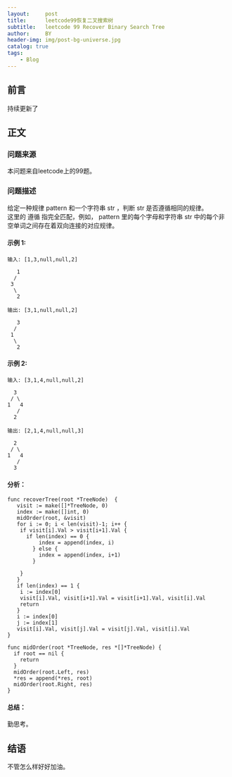 ```yaml
---
layout:     post
title:      leetcode99恢复二叉搜索树
subtitle:   leetcode 99 Recover Binary Search Tree
author:     BY
header-img: img/post-bg-universe.jpg
catalog: true
tags:
    - Blog
---
```



## 前言

持续更新了

## 正文

### 问题来源

本问题来自leetcode上的99题。 

### 问题描述

给定一种规律 pattern 和一个字符串 str ，判断 str 是否遵循相同的规律。  
这里的 遵循 指完全匹配，例如， pattern 里的每个字母和字符串 str 中的每个非空单词之间存在着双向连接的对应规律。  

#### 示例 1:
```
输入: [1,3,null,null,2]

   1
  /
 3
  \
   2

输出: [3,1,null,null,2]

   3
  /
 1
  \
   2
```

#### 示例 2:
```
输入: [3,1,4,null,null,2]

  3
 / \
1   4
   /
  2

输出: [2,1,4,null,null,3]

  2
 / \
1   4
   /
  3
```

#### 分析：  
```
func recoverTree(root *TreeNode)  {
   visit := make([]*TreeNode, 0)
   index := make([]int, 0)
   midOrder(root, &visit)
   for i := 0; i < len(visit)-1; i++ {
    if visit[i].Val > visit[i+1].Val {
      if len(index) == 0 {
          index = append(index, i)
        } else {
          index = append(index, i+1)
        }
      
    }
   }
   if len(index) == 1 {
    i := index[0]
    visit[i].Val, visit[i+1].Val = visit[i+1].Val, visit[i].Val
    return
   }
   i := index[0]
   j := index[1]
   visit[i].Val, visit[j].Val = visit[j].Val, visit[i].Val
}

func midOrder(root *TreeNode, res *[]*TreeNode) {
  if root == nil {
    return
  }
  midOrder(root.Left, res)
  *res = append(*res, root)
  midOrder(root.Right, res)
}
```

#### 总结：
勤思考。  

## 结语
不管怎么样好好加油。
